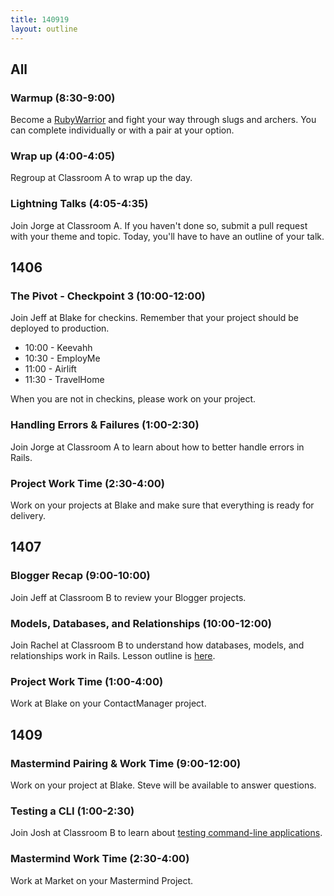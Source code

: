```yaml
---
title: 140919
layout: outline
---
```


## All

### Warmup (8:30-9:00)

Become a [RubyWarrior](https://www.bloc.io/ruby-warrior/) and fight your way through slugs and archers. You can complete individually or with a pair at your
option.

### Wrap up (4:00-4:05)

Regroup at Classroom A to wrap up the day.

### Lightning Talks (4:05-4:35)

Join Jorge at Classroom A. If you haven't done so, submit a pull request with your theme and topic. Today, you'll have to have an outline of your talk.

## 1406

### The Pivot - Checkpoint 3 (10:00-12:00)

Join Jeff at Blake for checkins. Remember that your project should be deployed to production.

* 10:00 - Keevahh
* 10:30 - EmployMe
* 11:00 - Airlift
* 11:30 - TravelHome

When you are not in checkins, please work on your project.

### Handling Errors & Failures (1:00-2:30)

Join Jorge at Classroom A to learn about how to better handle errors in Rails.

### Project Work Time (2:30-4:00)

Work on your projects at Blake and make sure that everything is ready for delivery.

## 1407

### Blogger Recap (9:00-10:00)

Join Jeff at Classroom B to review your Blogger projects.

### Models, Databases, and Relationships (10:00-12:00)

Join Rachel at Classroom B to understand how databases, models, and relationships work in Rails. Lesson outline is [here](https://github.com/turingschool/lesson_plans/blob/master/ruby_02-web_applications_with_ruby/models_databases_relationships.markdown).

### Project Work Time (1:00-4:00)

Work at Blake on your ContactManager project.

## 1409

### Mastermind Pairing & Work Time (9:00-12:00)

Work on your project at Blake. Steve will be available to answer questions.

### Testing a CLI (1:00-2:30)

Join Josh at Classroom B to learn about [testing command-line applications](https://github.com/JoshCheek/testing-a-cli).

### Mastermind Work Time (2:30-4:00)

Work at Market on your Mastermind Project.
